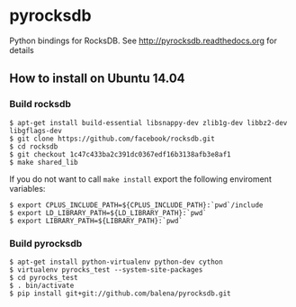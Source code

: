 # pyrocksdb

Python bindings for RocksDB. See http://pyrocksdb.readthedocs.org for details

## How to install on Ubuntu 14.04

### Build rocksdb

    $ apt-get install build-essential libsnappy-dev zlib1g-dev libbz2-dev libgflags-dev
    $ git clone https://github.com/facebook/rocksdb.git
    $ cd rocksdb
    $ git checkout 1c47c433ba2c391dc0367edf16b3138afb3e8af1
    $ make shared_lib

If you do not want to call `make install` export the following enviroment variables:

    $ export CPLUS_INCLUDE_PATH=${CPLUS_INCLUDE_PATH}:`pwd`/include
    $ export LD_LIBRARY_PATH=${LD_LIBRARY_PATH}:`pwd`
    $ export LIBRARY_PATH=${LIBRARY_PATH}:`pwd`

### Build pyrocksdb

    $ apt-get install python-virtualenv python-dev cython
    $ virtualenv pyrocks_test --system-site-packages
    $ cd pyrocks_test
    $ . bin/activate
    $ pip install git+git://github.com/balena/pyrocksdb.git
